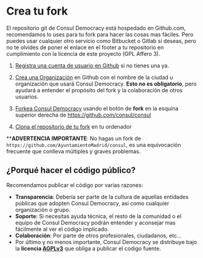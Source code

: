 # Crea tu fork

El repositorio git de Consul Democracy está hospedado en Github.com, recomendamos lo uses para tu fork para hacer las cosas mas fáciles. Pero puedes usar cualquier otro servicio como Bitbucket o Gitlab si deseas, pero no te olvides de poner el enlace en el footer a tu repositorio en cumplimiento con la licencia de este proyecto (GPL Affero 3).

1. [Registra una cuenta de usuario en Github](https://github.com/join) si no tienes una ya.

2. [Crea una Organización](https://help.github.com/articles/creating-a-new-organization-from-scratch/) en Github con el nombre de la ciudad u organización que usará Consul Democracy. **Esto no es obligatorio**, pero ayudará a entender el propósito del fork y la colaboración de otros usuarios.

3. [Forkea Consul Democracy](https://help.github.com/articles/fork-a-repo/) usando el botón de **fork** en la esquina superior derecha de <https://github.com/consul/consul>

4. [Clona el repositorio de tu fork](https://help.github.com/articles/cloning-a-repository/) en tu ordenador

****ADVERTENCIA IMPORTANTE**: No hagas un fork de `https://github.com/AyuntamientoMadrid/consul`, es una equivocación frecuente que conlleva múltiples y graves problemas.

## ¿Porqué hacer el código público?

Recomendamos publicar el código por varias razones:

- **Transparencia**: Debería ser parte de la cultura de aquellas entidades públicas que adopten Consul Democracy, así como cualquier organización o grupo.
- **Soporte**: Si necesitas ayuda técnica, el resto de la comunidad o el equipo de Consul Democracy podrán entender y aconsejar mas fácilmente al ver el código implicado.
- **Colaboración**: Por parte de otros profesionales, ciudadanos, etc...
- Por último y no menos importante, Consul Democracy se distribuye bajo la **licencia [AGPLv3](https://github.com/consul/consul/blob/master/LICENSE-AGPLv3.txt)** que obliga a publicar el codigo fuente.
